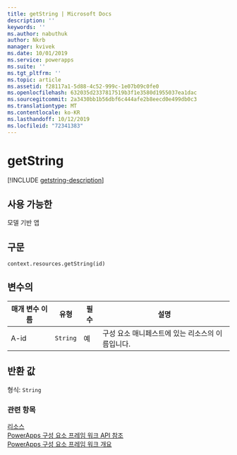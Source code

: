 ```yaml
---
title: getString | Microsoft Docs
description: ''
keywords: ''
ms.author: nabuthuk
author: Nkrb
manager: kvivek
ms.date: 10/01/2019
ms.service: powerapps
ms.suite: ''
ms.tgt_pltfrm: ''
ms.topic: article
ms.assetid: f28117a1-5d88-4c52-999c-1e07b09c0fe0
ms.openlocfilehash: 632035d2337817519b3f1e3580d1955037ea1dac
ms.sourcegitcommit: 2a3430bb1b56dbf6c444afe2b8eecd0e499db0c3
ms.translationtype: MT
ms.contentlocale: ko-KR
ms.lasthandoff: 10/12/2019
ms.locfileid: "72341383"
---
```

# <a name="getstring"></a>getString

[!INCLUDE [getstring-description](includes/getstring-description.md)]

## <a name="available-for"></a>사용 가능한 

모델 기반 앱

## <a name="syntax"></a>구문

`context.resources.getString(id)`

## <a name="parameters"></a>변수의

| 매개 변수 이름|유형|필수|설명|
| ------------- |----|--------|-----------|
|A-id|`String`|예|구성 요소 매니페스트에 있는 리소스의 이름입니다.|

## <a name="return-value"></a>반환 값

형식: `String`


### <a name="related-topics"></a>관련 항목

[리소스](../resources.md)<br/>
[PowerApps 구성 요소 프레임 워크 API 참조](../../reference/index.md)<br/>
[PowerApps 구성 요소 프레임 워크 개요](../../overview.md)